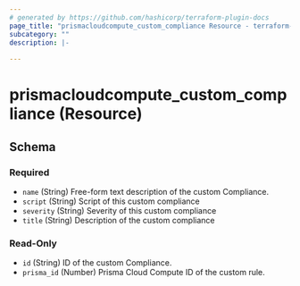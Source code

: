 ```yaml
---
# generated by https://github.com/hashicorp/terraform-plugin-docs
page_title: "prismacloudcompute_custom_compliance Resource - terraform-provider-prismacloudcompute"
subcategory: ""
description: |-
  
---
```


# prismacloudcompute_custom_compliance (Resource)





<!-- schema generated by tfplugindocs -->
## Schema

### Required

- `name` (String) Free-form text description of the custom Compliance.
- `script` (String) Script of this custom compliance
- `severity` (String) Severity of this custom compliance
- `title` (String) Description of the custom compliance

### Read-Only

- `id` (String) ID of the custom Compliance.
- `prisma_id` (Number) Prisma Cloud Compute ID of the custom rule.


